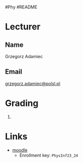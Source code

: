 #Phy #README 

# Lecturer
## Name
Grzegorz Adamiec

## Email
grzegorz.adamiec@polsl.pl

# Grading
1. 

# Links
- [moodle](https://platforma.polsl.pl/rif/enrol/index.php?id=307)
	- Enrollment key: `PhysInf23_24`